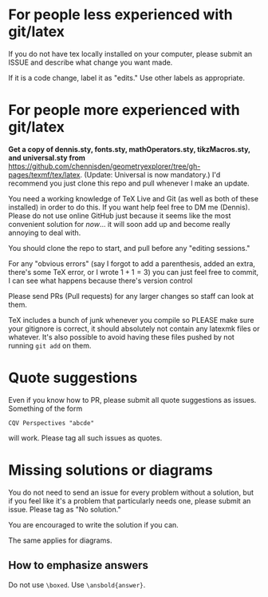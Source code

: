 # For people less experienced with git/latex

If you do not have tex locally installed on your computer, please submit an ISSUE and describe what change you want made.

If it is a code change, label it as "edits." Use other labels as appropriate.

# For people more experienced with git/latex

**Get a copy of dennis.sty, fonts.sty, mathOperators.sty, tikzMacros.sty, and universal.sty from** https://github.com/chennisden/geometryexplorer/tree/gh-pages/texmf/tex/latex. (Update: Universal is now mandatory.) I'd recommend you just clone this repo and pull whenever I make an update.

You need a working knowledge of TeX Live and Git (as well as both of these installed) in order to do this. If you want help feel free to DM me (Dennis). Please do not use online GitHub just because it seems like the most convenient solution for *now*... it will soon add up and become really annoying to deal with.

You should clone the repo to start, and pull before any "editing sessions."

For any "obvious errors" (say I forgot to add a parenthesis, added an extra, there's some TeX error, or I wrote $1+1=3$) you can just feel free to commit, I can see what happens because there's version control

Please send PRs (Pull requests) for any larger changes so staff can look at them.

TeX includes a bunch of junk whenever you compile so PLEASE make sure your gitignore is correct, it should absolutely not contain any latexmk files or whatever. It's also possible to avoid having these files pushed by not running `git add` on them.

# Quote suggestions

Even if you know how to PR, please submit all quote suggestions as issues. Something of the form

	CQV Perspectives "abcde"

will work. Please tag all such issues as quotes.

# Missing solutions or diagrams

You do not need to send an issue for every problem without a solution, but if you feel like it's a problem that particularly needs one, please submit an issue. Please tag as "No solution."

You are encouraged to write the solution if you can.

The same applies for diagrams.

## How to emphasize answers

Do not use `\boxed`. Use `\ansbold{answer}`.
